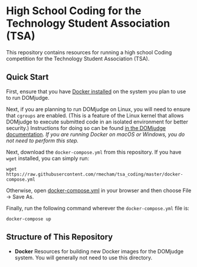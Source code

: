 # High School Coding for the Technology Student Association (TSA)

This repository contains resources for running a high school Coding competition for the Technology
Student Association (TSA).

## Quick Start

First, ensure that you have [Docker installed](https://www.docker.com/get-started) on the system you
plan to use to run DOMjudge.

Next, if you are planning to run DOMjudge on Linux, you will need to ensure that `cgroups` are
enabled. (This is a feature of the Linux kernel that allows DOMjudge to execute submitted code in
an isolated environment for better security.) Instructions for doing so can be found
[in the DOMjudge documentation](https://www.domjudge.org/docs/manual/install-judgehost.html#linux-control-groups).
*If you are running Docker on macOS or Windows, you do not need to perform this step.*

Next, download the `docker-compose.yml` from this repository. If you have `wget` installed, you can
simply run:

```
wget https://raw.githubusercontent.com/rmecham/tsa_coding/master/docker-compose.yml
```

Otherwise, open [docker-compose.yml](https://raw.githubusercontent.com/rmecham/tsa_coding/master/docker-compose.yml)
in your browser and then choose File → Save As.

Finally, run the following command wherever the `docker-compose.yml` file is:

```
docker-compose up
```

## Structure of This Repository

 *  **Docker** Resources for building new Docker images for the DOMjudge system. You will generally
    not need to use this directory.
